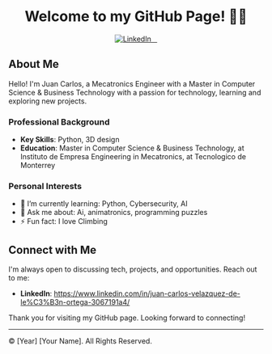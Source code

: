 
<h1 align= "center" > Welcome to my GitHub Page! 👋🏽 </h1> 
<p align="center">
  <!-- LinkedIn -->
  <a href="https://www.linkedin.com/in/juan-carlos-velazquez-de-le%C3%B3n-ortega-3067191a4/" target="_blank">
    <img src="https://img.shields.io/badge/LinkedIn-0077B5?style=for-the-badge&logo=linkedin&logoColor=white" alt="LinkedIn"/>
  </a>
</p>

## About Me
Hello! I'm Juan Carlos, a Mecatronics Engineer with a Master in Computer Science & Business Technology with a passion for technology, learning and exploring new projects.

### Professional Background
- **Key Skills**:
  Python,
  3D design
- **Education**:
  Master in Computer Science & Business Technology, at Instituto de Empresa 
  Engineering in Mecatronics, at Tecnologico de Monterrey



### Personal Interests

- 🌱 I’m currently learning: Python, Cybersecurity, AI
- 💬 Ask me about: Ai, animatronics, programming puzzles 
- ⚡ Fun fact: I love Climbing


## Connect with Me

I'm always open to discussing tech, projects, and opportunities. Reach out to me:

- **LinkedIn**: https://www.linkedin.com/in/juan-carlos-velazquez-de-le%C3%B3n-ortega-3067191a4/


Thank you for visiting my GitHub page. Looking forward to connecting!

---

© [Year] [Your Name]. All Rights Reserved.
